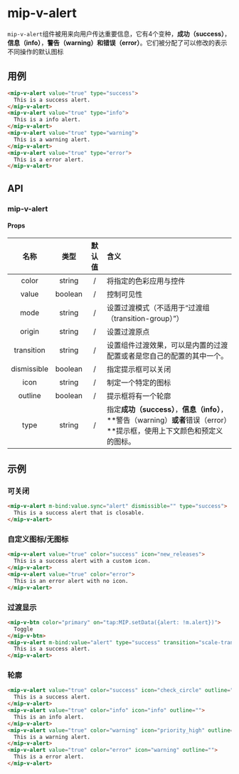 # mip-v-alert

`mip-v-alert`组件被用来向用户传达重要信息，它有4个变种，**成功（success）**，**信息（info）**，**警告（warning）**和**错误（error）**。它们被分配了可以修改的表示不同操作的默认图标

## 用例

```html
<mip-v-alert value="true" type="success">
  This is a success alert.
</mip-v-alert>
<mip-v-alert value="true" type="info">
  This is a info alert.
</mip-v-alert>
<mip-v-alert value="true" type="warning">
  This is a warning alert.
</mip-v-alert>
<mip-v-alert value="true" type="error">
  This is a error alert.
</mip-v-alert>
```

## API

### mip-v-alert

#### Props

名称|类型|默认值|含义
:--:|:--:|:--:|:---
color|string|/|将指定的色彩应用与控件
value|boolean|/|控制可见性
mode|string|/|设置过渡模式（不适用于“过渡组（transition-group）”）
origin|string|/|设置过渡原点
transition|string|/|设置组件过渡效果，可以是内置的过渡配置或者是您自己的配置的其中一个。
dismissible|boolean|/|指定提示框可以关闭
icon|string|/|制定一个特定的图标
outline|boolean|/|提示框将有一个轮廓
type|string|/|指定**成功（success）**，**信息（info）**，**警告（warning）**或者**错误（error）**提示框，使用上下文颜色和预定义的图标。

## 示例

### 可关闭

```html
<mip-v-alert m-bind:value.sync="alert" dismissible="" type="success">
  This is a success alert that is closable.
</mip-v-alert>
```

### 自定义图标/无图标

```html
<mip-v-alert value="true" color="success" icon="new_releases">
  This is a success alert with a custom icon.
</mip-v-alert>
<mip-v-alert value="true" color="error">
  This is an error alert with no icon.
</mip-v-alert>
```

### 过渡显示

```html
<mip-v-btn color="primary" on="tap:MIP.setData({alert: !m.alert})">
  Toggle
</mip-v-btn>
<mip-v-alert m-bind:value="alert" type="success" transition="scale-transition">
  This is a success alert.
</mip-v-alert>
```

### 轮廓

```html
<mip-v-alert value="true" color="success" icon="check_circle" outline="">
  This is a success alert.
</mip-v-alert>
<mip-v-alert value="true" color="info" icon="info" outline="">
  This is an info alert.
</mip-v-alert>
<mip-v-alert value="true" color="warning" icon="priority_high" outline="">
  This is a warning alert.
</mip-v-alert>
<mip-v-alert value="true" color="error" icon="warning" outline="">
  This is a error alert.
</mip-v-alert>
```

